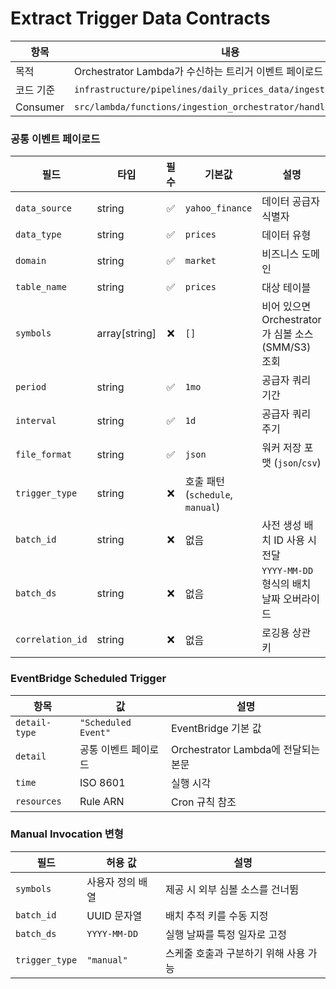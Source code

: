 # Extract Trigger Data Contracts

| 항목 | 내용 |
|------|------|
| 목적 | Orchestrator Lambda가 수신하는 트리거 이벤트 페이로드 스키마 정의 |
| 코드 기준 | `infrastructure/pipelines/daily_prices_data/ingestion_stack.py` |
| Consumer | `src/lambda/functions/ingestion_orchestrator/handler.py` |

### 공통 이벤트 페이로드

| 필드 | 타입 | 필수 | 기본값 | 설명 |
|------|------|:---:|--------|------|
| `data_source` | string | ✅ | `yahoo_finance` | 데이터 공급자 식별자 |
| `data_type` | string | ✅ | `prices` | 데이터 유형 |
| `domain` | string | ✅ | `market` | 비즈니스 도메인 |
| `table_name` | string | ✅ | `prices` | 대상 테이블 |
| `symbols` | array[string] | ❌ | `[]` | 비어 있으면 Orchestrator가 심볼 소스(SMM/S3) 조회 |
| `period` | string | ✅ | `1mo` | 공급자 쿼리 기간 |
| `interval` | string | ✅ | `1d` | 공급자 쿼리 주기 |
| `file_format` | string | ✅ | `json` | 워커 저장 포맷 (`json`/`csv`) |
| `trigger_type` | string | ❌ | 호출 패턴 (`schedule`, `manual`) |
| `batch_id` | string | ❌ | 없음 | 사전 생성 배치 ID 사용 시 전달 |
| `batch_ds` | string | ❌ | 없음 | `YYYY-MM-DD` 형식의 배치 날짜 오버라이드 |
| `correlation_id` | string | ❌ | 없음 | 로깅용 상관 키 |

### EventBridge Scheduled Trigger

| 항목 | 값 | 설명 |
|------|-----|------|
| `detail-type` | `"Scheduled Event"` | EventBridge 기본 값 |
| `detail` | 공통 이벤트 페이로드 | Orchestrator Lambda에 전달되는 본문 |
| `time` | ISO 8601 | 실행 시각 |
| `resources` | Rule ARN | Cron 규칙 참조 |

### Manual Invocation 변형

| 필드 | 허용 값 | 설명 |
|------|---------|------|
| `symbols` | 사용자 정의 배열 | 제공 시 외부 심볼 소스를 건너뜀 |
| `batch_id` | UUID 문자열 | 배치 추적 키를 수동 지정 |
| `batch_ds` | `YYYY-MM-DD` | 실행 날짜를 특정 일자로 고정 |
| `trigger_type` | `"manual"` | 스케줄 호출과 구분하기 위해 사용 가능 |


